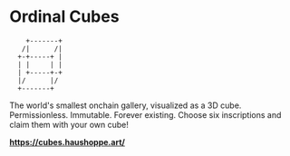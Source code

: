 # Ordinal Cubes

```
    +-------+ 
   /|      /|
  +-+-----+ |
  | |     | |
  | +-----+-+
  |/      |/
  +-------+
```

The world's smallest onchain gallery, visualized as a 3D cube. Permissionless. Immutable. Forever existing. Choose six inscriptions and claim them with your own cube!

**https://cubes.haushoppe.art/**